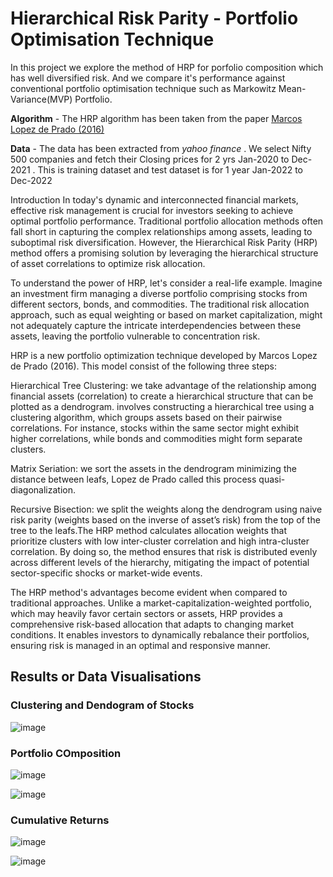 # Hierarchical Risk Parity - Portfolio Optimisation Technique

In this project we explore the method of HRP for porfolio composition which has well diversified risk. And we compare it's performance against conventional portfolio optimisation technique such as Markowitz Mean-Variance(MVP) Portfolio. 

**Algorithm** -  The HRP algorithm has been taken from the paper [Marcos Lopez de Prado (2016)](https://papers.ssrn.com/sol3/papers.cfm?abstract_id=2708678)

**Data** - The data has been extracted from *yahoo finance* . We select Nifty 500 companies and fetch their Closing prices for 2  yrs Jan-2020 to Dec-2021 . This is training dataset and test dataset is for 1 year Jan-2022 to Dec-2022

Introduction
In today's dynamic and interconnected financial markets, effective risk management is crucial for investors seeking to achieve optimal portfolio performance. Traditional portfolio allocation methods often fall short in capturing the complex relationships among assets, leading to suboptimal risk diversification. However, the Hierarchical Risk Parity (HRP) method offers a promising solution by leveraging the hierarchical structure of asset correlations to optimize risk allocation.

To understand the power of HRP, let's consider a real-life example. Imagine an investment firm managing a diverse portfolio comprising stocks from different sectors, bonds, and commodities. The traditional risk allocation approach, such as equal weighting or based on market capitalization, might not adequately capture the intricate interdependencies between these assets, leaving the portfolio vulnerable to concentration risk.

HRP is a new portfolio optimization technique developed by Marcos Lopez de Prado (2016). This model consist of the following three steps:

Hierarchical Tree Clustering: we take advantage of the relationship among financial assets (correlation) to create a hierarchical structure that can be plotted as a dendrogram. involves constructing a hierarchical tree using a clustering algorithm, which groups assets based on their pairwise correlations. For instance, stocks within the same sector might exhibit higher correlations, while bonds and commodities might form separate clusters.

Matrix Seriation: we sort the assets in the dendrogram minimizing the distance between leafs, Lopez de Prado called this process quasi-diagonalization.

Recursive Bisection: we split the weights along the dendrogram using naive risk parity (weights based on the inverse of asset’s risk) from the top of the tree to the leafs.The HRP method calculates allocation weights that prioritize clusters with low inter-cluster correlation and high intra-cluster correlation. By doing so, the method ensures that risk is distributed evenly across different levels of the hierarchy, mitigating the impact of potential sector-specific shocks or market-wide events.

The HRP method's advantages become evident when compared to traditional approaches. Unlike a market-capitalization-weighted portfolio, which may heavily favor certain sectors or assets, HRP provides a comprehensive risk-based allocation that adapts to changing market conditions. It enables investors to dynamically rebalance their portfolios, ensuring risk is managed in an optimal and responsive manner.


## Results or Data Visualisations

###  Clustering and Dendogram of Stocks

![image](https://github.com/ritzi12/proj-portfolio-hrp/assets/80144294/6a58795d-0eab-4022-8b17-e158f4992bcb)

### Portfolio COmposition

![image](https://github.com/ritzi12/proj-portfolio-hrp/assets/80144294/dbfe18db-df4a-4111-9649-a2813ddc849f)

![image](https://github.com/ritzi12/proj-portfolio-hrp/assets/80144294/fee99c63-941f-4260-a289-4cfe88a5c68a)

### Cumulative Returns

![image](https://github.com/ritzi12/proj-portfolio-hrp/assets/80144294/9118772c-0cef-40dc-806a-9c07878625e9)

![image](https://github.com/ritzi12/proj-portfolio-hrp/assets/80144294/a5fb2e86-6619-4935-9efb-17d622e2e256)




